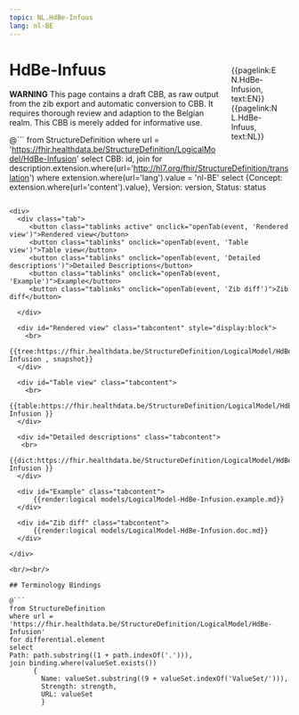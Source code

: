 ```yaml
---
topic: NL.HdBe-Infuus
lang: nl-BE
---
```


<div style="float:right;width:85px;padding:10px;margin:10">
<p>{{pagelink:EN.HdBe-Infusion, text:EN}}  {{pagelink:NL.HdBe-Infuus, text:NL}}  <p>
</div>

# HdBe-Infuus

<div class="notebox-warning">
    <p><strong>WARNING</strong> This page contains a draft CBB, as raw output from the zib export and automatic conversion to CBB. 
    It requires thorough review and adaption to the Belgian realm. This CBB is merely added for informative use.</p>
    </div>
    

@```
from StructureDefinition
where url = 'https://fhir.healthdata.be/StructureDefinition/LogicalModel/HdBe-Infusion'
select 
CBB: id,
join for description.extension.where(url='http://hl7.org/fhir/StructureDefinition/translation') where extension.where(url='lang').value = 'nl-BE' select {Concept: extension.where(url='content').value}, 
Version: version,
Status: status
```

<div>
  <div class="tab">
     <button class="tablinks active" onclick="openTab(event, 'Rendered view')">Rendered view</button>
     <button class="tablinks" onclick="openTab(event, 'Table view')">Table view</button>
     <button class="tablinks" onclick="openTab(event, 'Detailed descriptions')">Detailed Descriptions</button>
     <button class="tablinks" onclick="openTab(event, 'Example')">Example</button>
     <button class="tablinks" onclick="openTab(event, 'Zib diff')">Zib diff</button>
     
  </div>

  <div id="Rendered view" class="tabcontent" style="display:block">
    <br>
      {{tree:https://fhir.healthdata.be/StructureDefinition/LogicalModel/HdBe-Infusion , snapshot}}
  </div>

  <div id="Table view" class="tabcontent">
    <br>
      {{table:https://fhir.healthdata.be/StructureDefinition/LogicalModel/HdBe-Infusion }}
  </div>

  <div id="Detailed descriptions" class="tabcontent">
   <br>
      {{dict:https://fhir.healthdata.be/StructureDefinition/LogicalModel/HdBe-Infusion }}
  </div>

  <div id="Example" class="tabcontent">
      {{render:logical models/LogicalModel-HdBe-Infusion.example.md}}
  </div>

  <div id="Zib diff" class="tabcontent">
      {{render:logical models/LogicalModel-HdBe-Infusion.doc.md}}
  </div>

</div>

<br/><br/> 

## Terminology Bindings

@```
from StructureDefinition
where url = 'https://fhir.healthdata.be/StructureDefinition/LogicalModel/HdBe-Infusion'
for differential.element
select
Path: path.substring((1 + path.indexOf('.'))),
join binding.where(valueSet.exists())
      { 
        Name: valueSet.substring((9 + valueSet.indexOf('ValueSet/'))),
        Strength: strength,
        URL: valueSet
        }
```  